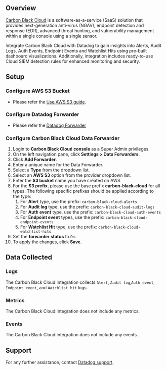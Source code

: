 ## Overview

[Carbon Black Cloud][1] is a software-as-a-service (SaaS) solution that provides next-generation anti-virus (NGAV), endpoint detection and response (EDR), advanced threat hunting, and vulnerability management within a single console using a single sensor. 

Integrate Carbon Black Cloud with Datadog to gain insights into Alerts, Audit Logs, Auth Events, Endpoint Events and Watchlist Hits using pre-built dashboard visualizations. Additionally, integration includes ready-to-use Cloud SIEM detection rules for enhanced monitoring and security.


## Setup

### Configure AWS S3 Bucket

- Please refer the [Use AWS S3 guide][2].

### Configure Datadog Forwarder

- Please refer the [Datadog Forwarder][3]

### Configure Carbon Black Cloud Data Forwarder

1. Login to **Carbon Black Cloud console** as a Super Admin privileges.
2. On the left navigation pane, click **Settings > Data Forwarders**.
3. Click **Add Forwarder**.
4. Enter a unique name for the Data Forwarder.
5. Select a **Type** from the dropdown list.
6. Select an **AWS S3** option from the provider dropdown list.
7. Enter the **S3 bucket** name you have created on AWS.
8. For the **S3 prefix**, please use the base prefix **carbon-black-cloud** for all types. The following specific prefixes should be applied according to the type:
    1. For **Alert** type, use the prefix: `carbon-black-cloud-alerts`
    2. For **Audit log** type, use the prefix: `carbon-black-cloud-audit-logs`
    2. For **Auth event** type, use the prefix: `carbon-black-cloud-auth-events`
    3. For **Endpoint event** types, use the prefix: `carbon-black-cloud-endpoint-events`
    4. For **Watchlist Hit** type, use the prefix: `carbon-black-cloud-watchlist-hits`
8. Set the **forwarder status** to `On`.
9. To apply the changes, click **Save**.

## Data Collected

### Logs

The Carbon Black Cloud integration collects `Alert`, `Audit log`,`Auth event`, `Endpoint event`, and `Watchlist hit` logs.

### Metrics

The Carbon Black Cloud integration does not include any metrics.

### Events

The Carbon Black Cloud integration does not include any events.

## Support

For any further assistance, contact [Datadog support][4].


[1]: https://www.broadcom.com/products/carbon-black/threat-prevention/carbon-black-cloud
[2]: https://developer.carbonblack.com/reference/carbon-black-cloud/integrations/data-forwarder/quick-setup/#option-1-use-aws-s3
[3]: https://docs.datadoghq.com/logs/guide/forwarder/?tab=cloudformation
[4]: https://docs.datadoghq.com/help/
